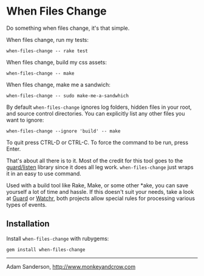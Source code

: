 When Files Change
=================

Do something when files change, it's that simple.

When files change, run my tests:

    when-files-change -- rake test

When files change, build my css assets:

    when-files-change -- make

When files change, make me a sandwich:

    when-files-change -- sudo make-me-a-sandwhich
    
By default `when-files-change` ignores log folders, hidden files in your root, and source control directories.  You can explicitly list any other files you want to ignore:

    when-files-change --ignore 'build' -- make

To quit press CTRL-D or CTRL-C.  To force the command to be run, press Enter.

That's about all there is to it.  Most of the credit for this tool goes to the [guard/listen](https://github.com/guard/listen) library since it does all leg work.  `when-files-change` just wraps it in an easy to use command.

Used with a build tool like Rake, Make, or some other *ake, you can save yourself a lot of time and hassle.  If this doesn't suit your needs, take a look at [Guard](https://github.com/guard/guard) or [Watchr](https://github.com/bevry/watchr), both projects allow special rules for processing various types of events.

Installation
------------

Install `when-files-change` with rubygems:

    gem install when-files-change

-----

Adam Sanderson, http://www.monkeyandcrow.com